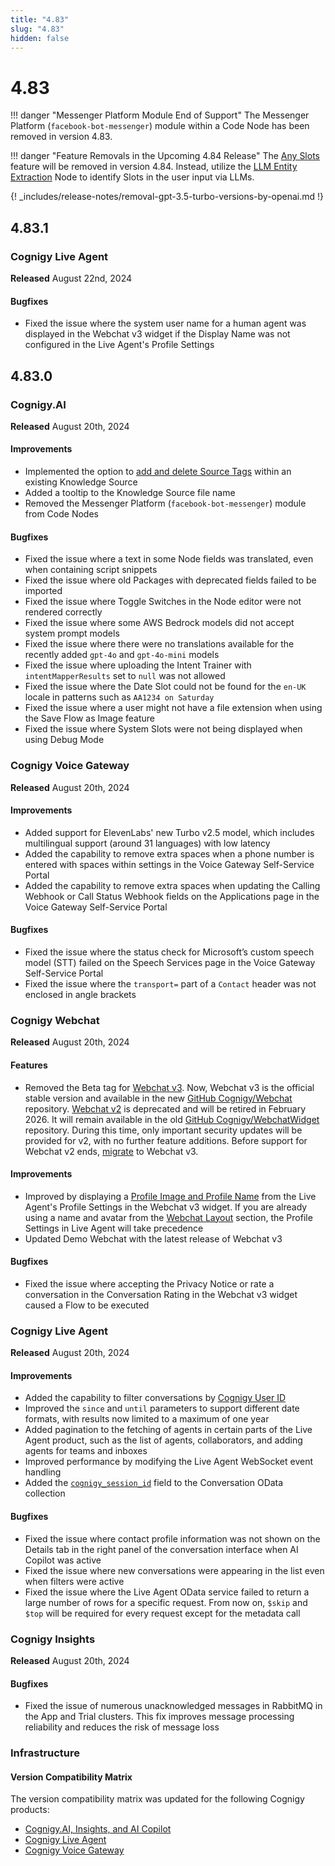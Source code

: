 ```yaml
---
title: "4.83"
slug: "4.83"
hidden: false
---
```


# 4.83

!!! danger "Messenger Platform Module End of Support"
    The Messenger Platform (`facebook-bot-messenger`) module within a Code Node has been removed in version 4.83.

!!! danger "Feature Removals in the Upcoming 4.84 Release"
     The [Any Slots](https://docs.cognigy.com/ai/empower/nlu/slots-and-lexicons/any-slots/) feature will be removed in version 4.84. Instead, utilize the [LLM Entity Extraction](https://docs.cognigy.com/ai/nodes/other-nodes/llm-entity-extract/) Node to identify Slots in the user input via LLMs.

{! _includes/release-notes/removal-gpt-3.5-turbo-versions-by-openai.md !}

## 4.83.1

### Cognigy Live Agent

**Released** August 22nd, 2024

#### Bugfixes

- Fixed the issue where the system user name for a human agent was displayed in the Webchat v3 widget if the Display Name was not configured in the Live Agent's Profile Settings

## 4.83.0

### Cognigy.AI

**Released** August 20th, 2024

#### Improvements

- Implemented the option to [add and delete Source Tags](../ai/empower/knowledge-ai/overview.md#knowledge-source) within an existing Knowledge Source
- Added a tooltip to the Knowledge Source file name
- Removed the Messenger Platform (`facebook-bot-messenger`) module from Code Nodes

#### Bugfixes

- Fixed the issue where a text in some Node fields was translated, even when containing script snippets
- Fixed the issue where old Packages with deprecated fields failed to be imported
- Fixed the issue where Toggle Switches in the Node editor were not rendered correctly
- Fixed the issue where some AWS Bedrock models did not accept system prompt models
- Fixed the issue where there were no translations available for the recently added `gpt-4o` and `gpt-4o-mini` models
- Fixed the issue where uploading the Intent Trainer with `intentMapperResults` set to `null` was not allowed
- Fixed the issue where the Date Slot could not be found for the `en-UK` locale in patterns such as `AA1234 on Saturday`
- Fixed the issue where a user might not have a file extension when using the Save Flow as Image feature
- Fixed the issue where System Slots were not being displayed when using Debug Mode

### Cognigy Voice Gateway

**Released** August 20th, 2024

#### Improvements

- Added support for ElevenLabs' new Turbo v2.5 model, which includes multilingual support (around 31 languages) with low latency
- Added the capability to remove extra spaces when a phone number is entered with spaces within settings in the Voice Gateway Self-Service Portal
- Added the capability to remove extra spaces when updating the Calling Webhook or Call Status Webhook fields on the Applications page in the Voice Gateway Self-Service Portal

#### Bugfixes

- Fixed the issue where the status check for Microsoft’s custom speech model (STT) failed on the Speech Services page in the Voice Gateway Self-Service Portal
- Fixed the issue where the `transport=` part of a `Contact` header was not enclosed in angle brackets

### Cognigy Webchat

**Released** August 20th, 2024

#### Features

- Removed the Beta tag for [Webchat v3](../webchat/v3/overview.md). Now, Webchat v3 is the official stable version and available in the new [GitHub Cognigy/Webchat](https://github.com/Cognigy/Webchat) repository.
  [Webchat v2](../webchat/v2/overview.md) is deprecated and will be retired in February 2026. It will remain available in the old [GitHub Cognigy/WebchatWidget](https://github.com/Cognigy/WebchatWidget) repository.
  During this time, only important security updates will be provided for v2, with no further feature additions.
  Before support for Webchat v2 ends, [migrate](../webchat/migration.md) to Webchat v3.

#### Improvements

- Improved by displaying a [Profile Image and Profile Name](../live-agent/profile-settings.md#user-profile-appearance) from the Live Agent's Profile Settings in the Webchat v3 widget. If you are already using a name and avatar from the [Webchat Layout](../webchat/v3/configuration.md#webchat-layout) section, the Profile Settings in Live Agent will take precedence
- Updated Demo Webchat with the latest release of Webchat v3

#### Bugfixes

- Fixed the issue where accepting the Privacy Notice or rate a conversation in the Conversation Rating in the Webchat v3 widget caused a Flow to be executed

### Cognigy Live Agent

**Released** August 20th, 2024

#### Improvements

- Added the capability to filter conversations by [Cognigy User ID](../live-agent/conversation/search-and-filter.md#filter-conversations)
- Improved the `since` and `until` parameters to support different date formats, with results now limited to a maximum of one year
- Added pagination to the fetching of agents in certain parts of the Live Agent product, such as the list of agents, collaborators, and adding agents for teams and inboxes
- Improved performance by modifying the Live Agent WebSocket event handling
- Added the [`cognigy_session_id`](../live-agent/tools/odata-endpoint.md#conversation) field to the Conversation OData collection

#### Bugfixes

- Fixed the issue where contact profile information was not shown on the Details tab in the right panel of the conversation interface when AI Copilot was active
- Fixed the issue where new conversations were appearing in the list even when filters were active
- Fixed the issue where the Live Agent OData service failed to return a large number of rows for a specific request. From now on, `$skip` and `$top` will be required for every request except for the metadata call

### Cognigy Insights

**Released** August 20th, 2024

#### Bugfixes

- Fixed the issue of numerous unacknowledged messages in RabbitMQ in the App and Trial clusters. This fix improves message processing reliability and reduces the risk of message loss

### Infrastructure

#### Version Compatibility Matrix

The version compatibility matrix was updated for the following Cognigy products:

- [Cognigy.AI, Insights, and AI Copilot](../ai/installation/version-compatibility-matrix.md)
- [Cognigy Live Agent](../live-agent/installation/deployment/version-compatibility-matrix.md)
- [Cognigy Voice Gateway](../voice-gateway/installation/version-compatibility-matrix.md)